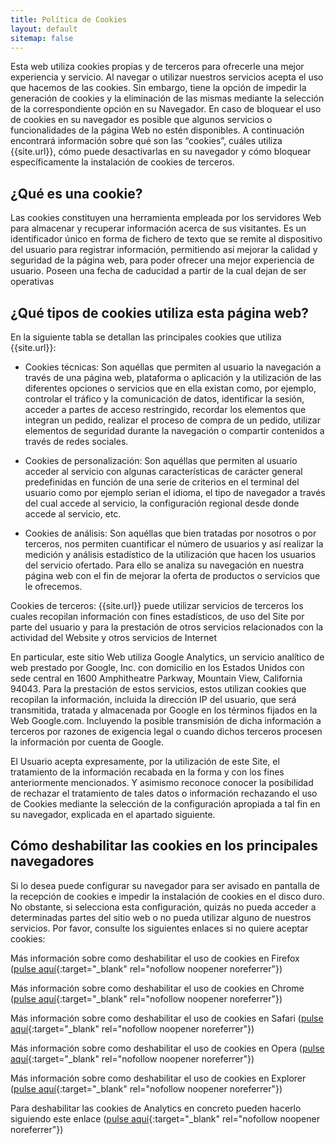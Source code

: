 ```yaml
---
title: Política de Cookies
layout: default
sitemap: false
---
```

Esta web utiliza cookies propias y de terceros para ofrecerle una mejor experiencia y servicio. Al navegar o utilizar nuestros servicios acepta el uso que hacemos de las cookies. Sin embargo, tiene la opción de impedir la generación de cookies y la eliminación de las mismas mediante la selección de la correspondiente opción en su Navegador. En caso de bloquear el uso de cookies en su navegador es posible que algunos servicios o funcionalidades de la página Web no estén disponibles. A continuación encontrará información sobre qué son las “cookies”, cuáles utiliza {{site.url}}, cómo puede desactivarlas en su navegador y cómo bloquear específicamente la instalación de cookies de terceros.

## ¿Qué es una cookie?

Las cookies constituyen una herramienta empleada por los servidores Web para almacenar y recuperar información acerca de sus visitantes. Es un identificador único en forma de fichero de texto que se remite al dispositivo del usuario para registrar información, permitiendo así mejorar la calidad y seguridad de la página web, para poder ofrecer una mejor experiencia de usuario. Poseen una fecha de caducidad a partir de la cual dejan de ser operativas

## ¿Qué tipos de cookies utiliza esta página web?

En la siguiente tabla se detallan las principales cookies que utiliza {{site.url}}:

- Cookies técnicas: Son aquéllas que permiten al usuario la navegación a través de una página web, plataforma o aplicación y la utilización de las diferentes opciones o servicios que en ella existan como, por ejemplo, controlar el tráfico y la comunicación de datos, identificar la sesión, acceder a partes de acceso restringido, recordar los elementos que integran un pedido, realizar el proceso de compra de un pedido, utilizar elementos de seguridad durante la navegación o compartir contenidos a través de redes sociales.

- Cookies de personalización: Son aquéllas que permiten al usuario acceder al servicio con algunas características de carácter general predefinidas en función de una serie de criterios en el terminal del usuario como por ejemplo serian el idioma, el tipo de navegador a través del cual accede al servicio, la configuración regional desde donde accede al servicio, etc.

- Cookies de análisis: Son aquéllas que bien tratadas por nosotros o por terceros, nos permiten cuantificar el número de usuarios y así realizar la medición y análisis estadístico de la utilización que hacen los usuarios del servicio ofertado. Para ello se analiza su navegación en nuestra página web con el fin de mejorar la oferta de productos o servicios que le ofrecemos.

Cookies de terceros: {{site.url}} puede utilizar servicios de terceros los cuales recopilan información con fines estadísticos, de uso del Site por parte del usuario y para la prestación de otros servicios relacionados con la actividad del Website y otros servicios de Internet

En particular, este sitio Web utiliza Google Analytics, un servicio analítico de web prestado por Google, Inc. con domicilio en los Estados Unidos con sede central en 1600 Amphitheatre Parkway, Mountain View, California 94043. Para la prestación de estos servicios, estos utilizan cookies que recopilan la información, incluida la dirección IP del usuario, que será transmitida, tratada y almacenada por Google en los términos fijados en la Web Google.com. Incluyendo la posible transmisión de dicha información a terceros por razones de exigencia legal o cuando dichos terceros procesen la información por cuenta de Google.

El Usuario acepta expresamente, por la utilización de este Site, el tratamiento de la información recabada en la forma y con los fines anteriormente mencionados. Y asimismo reconoce conocer la posibilidad de rechazar el tratamiento de tales datos o información rechazando el uso de Cookies mediante la selección de la configuración apropiada a tal fin en su navegador, explicada en el apartado siguiente.

## Cómo deshabilitar las cookies en los principales navegadores

Si lo desea puede configurar su navegador para ser avisado en pantalla de la recepción de cookies e impedir la instalación de cookies en el disco duro. No obstante, si selecciona esta configuración, quizás no pueda acceder a determinadas partes del sitio web o no pueda utilizar alguno de nuestros servicios. Por favor, consulte los siguientes enlaces si no quiere aceptar cookies:

Más información sobre como deshabilitar el uso de cookies en Firefox ([pulse aquí](https://support.mozilla.org/es/kb/habilitar-y-deshabilitar-cookies-sitios-web-rastrear-preferencias){:target="_blank" rel="nofollow noopener noreferrer"})

Más información sobre como deshabilitar el uso de cookies en Chrome ([pulse aquí](https://support.google.com/chrome/answer/95647?hl=es){:target="_blank" rel="nofollow noopener noreferrer"})

Más información sobre como deshabilitar el uso de cookies en Safari ([pulse aquí](https://support.apple.com/kb/ph5042?locale=es_ES){:target="_blank" rel="nofollow noopener noreferrer"})

Más información sobre como deshabilitar el uso de cookies en Opera ([pulse aquí](http://help.opera.com/Windows/11.50/es-ES/cookies.html){:target="_blank" rel="nofollow noopener noreferrer"})

Más información sobre como deshabilitar el uso de cookies en Explorer ([pulse aquí](https://support.microsoft.com/es-es/help/17442/windows-internet-explorer-delete-manage-cookies){:target="_blank" rel="nofollow noopener noreferrer"})

Para deshabilitar las cookies de Analytics en concreto pueden hacerlo siguiendo este enlace ([pulse aquí](https://tools.google.com/dlpage/gaoptout?hl=es){:target="_blank" rel="nofollow noopener noreferrer"})